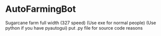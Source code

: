 # AutoFarmingBot
Sugarcane farm full width (327 speed)
(Use exe for normal people)
(Use python if you have pyautogui)
put .py file for source code reasons
